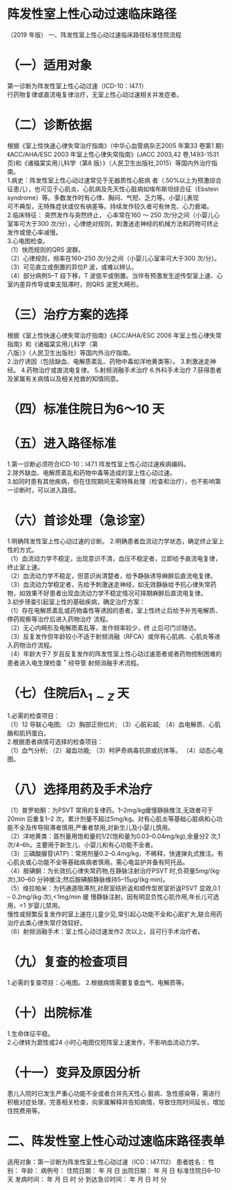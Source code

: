 # 阵发性室上性心动过速临床路径  
（2019 年版）     一、阵发性室上性心动过速临床路径标准住院流程  
# （一）适用对象  
第一诊断为阵发性室上性心动过速（ICD-10：I47.1）  
行药物复律或直流电复律治疗，无室上性心动过速相关并发症者。  
# （二）诊断依据  
根据《室上性快速心律失常治疗指南》（中华心血管病杂志2005 年第33 卷第1 期）《ACC/AHA/ESC 2003 年室上性心律失常指南》(JACC 2003,42 卷,1493-1531 页)和《诸福棠实用儿科学（第8 版）》（人民卫生出版社,2015）等国内外治疗指南。  
1.病史：阵发性室上性心动过速常见于无器质性心脏病 者（$.50\%$以上为预激综合征患儿），也可见于心肌炎、心肌病及先天性心脏病如埃布斯坦综合征（Ebstein syndrome）等。多数发作时有心悸、胸闷、气短、乏力等。小婴儿表现  
可不典型，无特殊症状或仅有纳差等。持续发作较久者可有休克、心力衰竭。  
2.临床特征： 突然发作与突然终止， 心率常在160 ～ 250 次/分之间（小婴儿心室率可大于300 次/分），心律绝对规则，刺激迷走神经的机械方法和药物可终止发作或使心率减慢。  
3.心电图检查。  
（1）快而规则的QRS 波群。  
（2）心律规则，频率在160–250 次/分之间（小婴儿心室率可大于300 次/分）。  
（3）可见直立或倒置的异位P 波，或难以辨认。  
（4）部分病例S–T 段下移，T 波低平或倒置。当伴有预激发生逆传型室上速、心室内差异传导或束支阻滞时，则QRS 波宽大畸形。  
# （三）治疗方案的选择  
根据《室上性快速心律失常治疗指南》《ACC/AHA/ESC 2006 年室上性心律失常指南》和《诸福棠实用儿科学（第  
八版）》（人民卫生出版社）等国内外治疗指南。  
2.治疗诱因（包括缺血、电解质紊乱、药物中毒如洋地黄类等）。 3.刺激迷走神经。 4.药物治疗或直流电复律。 5.射频消融手术治疗  6.外科手术治疗  7.获得患者及家属有关病情以及相关抢救的知情同意。  
# （四）标准住院日为6～10 天  
# （五）进入路径标准  
1.第一诊断必须符合ICD-10：I47.1 阵发性室上性心动过速疾病编码。  
2.除外缺血、电解质紊乱和药物中毒等造成的室上性心动过速。  
3.如同时患有其他疾病，但在住院期间无需特殊处理（检查和治疗），也不影响第一诊断时，可以进入路径。  
# （六）首诊处理（急诊室）  
1.明确阵发性室上性心动过速的诊断。 2.明确患者血流动力学状态，确定终止室上性的方式。  
（1）血流动力学不稳定，出现意识不清，血压不稳定者，立即给予直流电复律，终止室上速。  
（2）血流动力学不稳定，但意识尚清楚者，给予静脉诱导麻醉后直流电复律。  
（3）血流动力学稳定者，先给予刺激迷走神经，如无效静脉给予抗心律失常药物，如效果不好患者出现血流动力学不稳定情况可择期麻醉后直流电复律。  
3.初步筛查引起室上性的基础疾病，确定治疗方案：  
（1）存在电解质紊乱或药物毒性等诱因的患者，室上性终止后给予补充电解质、停药观察等治疗后进入药物治疗 流程。  
（2）无心内畸形及电解质紊乱等，发作频率较少，终 止后可门诊随访。  
（3）反复发作但年龄较小不适于射频消融（RFCA）或伴有心肌病、心肌炎等进入药物治疗流程。  
（4）年龄大于7 岁且反复发作的阵发性室上性心动过速患者或者药物控制困难的患者进入电生理检查 $^+$ 经导管 射频消融手术流程。  
# （七）住院后$\mathbf{\lambda}_{1\sim Z}$ 天  
1.必需的检查项目：  
（1）12 导联心电图; （2）胸部正侧位片; （3）心脏彩超; （4）血电解质、心肌酶和肌钙蛋白。  
2.根据患者病情可选择的检查项目：  
（1）血气分析; （2）凝血功能; （3）柯萨奇病毒抗原或抗体等。 （4）动态心电图。  
# （八）选择用药及手术治疗  
（1）普罗帕酮：为PSVT 常用的复律药。1–2mg/kg缓慢静脉推注,无效者可于20min 后重复1–2 次。累计剂量不超过5mg/kg。对有心肌炎等基础心脏病和心功能不全及传导阻滞者慎用,严重者禁用,对新生儿及小婴儿慎用。  
（2）洋地黄类：首剂量用饱和量的1/2(饱和量为0.03–0.04mg/kg),余量分2 次,1 次/4–6h。主要用于新生儿、小婴儿和有心功能不全者。  
（3）三磷酸腺苷(ATP)：常用剂量0.2–0.4mg/kg，不稀释，快速弹丸式推注。有心肌炎或心功能不全等基础疾病者慎用。需心电监护并备有阿托品。  
（4）胺碘酮：为长效抗心律失常药物,在静脉注射治疗PSVT 时,负荷量5mg/(kg·次),30–60 分钟缓注;然后胺碘酮静脉维持5–15μg/(kg·min)。  
（5）维拉帕米：为钙通道阻滞剂,对房室结折返和顺传型房室折返PSVT 显效,0.1 – 0.2mg/(kg·次),<1mg/min 缓 慢静脉注射。因有明显负性心肌作用,年长儿可选用，<1 岁婴儿禁用。  
慢性或频繁反复发作的室上速在儿童少见,常引起心功能不全和心脏扩大,联合用药治疗此类心律失常疗效较好。  
（6）射频消融手术：室上性心动过速发作2 次以上，且可行手术治疗者。  
# （九）复查的检查项目  
1.必需的复查项目：心电图。 2.根据病情需要复查血气、电解质等。  
# （十）出院标准  
1.生命体征平稳。  
2.心律转为窦性或24 小时心电图仅短阵室上速发作，不影响血流动力学。  
# （十一）变异及原因分析  
患儿入院时已发生严重心功能不全或者合并先天性心 脏病、急性感染等，需进行积极对症处理，完善相关检查，向家属解释并告知病情，导致住院时间延长，增加住院费用等。  
# 二、阵发性室上性心动过速临床路径表单  
适用对象：第一诊断为阵发性室上性心动过速（ICD：I47.112） 患者姓名：         性别：     年龄：       病例号：               住院日期：   年   月   日 出院日期：   年   月   日   标准住院日6–10 天  发病时间：   年   月   日   时   分 到达急诊时间：   年   月   日   时   分  
